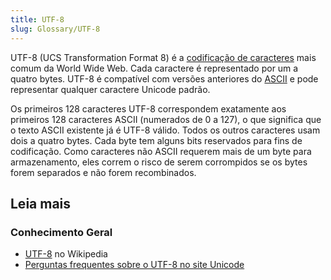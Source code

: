 ```yaml
---
title: UTF-8
slug: Glossary/UTF-8
---
```


UTF-8 (UCS Transformation Format 8) é a [codificação de caracteres](/pt-BR/docs/Glossario/character_encoding) mais comum da World Wide Web. Cada caractere é representado por um a quatro bytes. UTF-8 é compatível com versões anteriores do [ASCII](/pt-BR/docs/Glossario/ASCII) e pode representar qualquer caractere Unicode padrão.

Os primeiros 128 caracteres UTF-8 correspondem exatamente aos primeiros 128 caracteres ASCII (numerados de 0 a 127), o que significa que o texto ASCII existente já é UTF-8 válido. Todos os outros caracteres usam dois a quatro bytes. Cada byte tem alguns bits reservados para fins de codificação. Como caracteres não ASCII requerem mais de um byte para armazenamento, eles correm o risco de serem corrompidos se os bytes forem separados e não forem recombinados.

## Leia mais

### Conhecimento Geral

- [UTF-8](https://pt.wikipedia.org/wiki/UTF-8) no Wikipedia
- [Perguntas frequentes sobre o UTF-8 no site Unicode](http://www.unicode.org/faq/utf_bom.html#UTF8)
